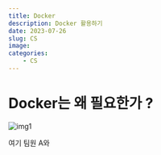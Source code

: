 ```yaml
---
title: Docker
description: Docker 활용하기
date: 2023-07-26
slug: CS
image: 
categories:
    - CS
---
```


# Docker는 왜 필요한가 ?

![img1](https://github.com/ddoddii/skills-for-DS/assets/95014836/f3df8e6d-21af-4512-a360-9801b993b08b)

여기 팀원 A와 
